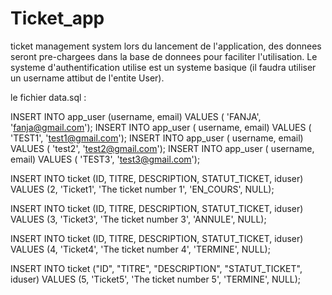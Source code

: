 # Ticket_app
ticket management system
lors du lancement de l'application, des donnees seront pre-chargees dans la base de donnees pour faciliter l'utilisation.
Le systeme d'authentification utilise est un systeme basique (il faudra utiliser un username attibut de l'entite User).

le fichier data.sql :

INSERT INTO app_user (username, email) VALUES ( 'FANJA', 'fanja@gmail.com');
INSERT INTO app_user ( username, email) VALUES ( 'TEST1', 'test1@gmail.com');
INSERT INTO app_user ( username, email)  VALUES ( 'test2', 'test2@gmail.com');
INSERT INTO app_user ( username, email)  VALUES ( 'TEST3', 'test3@gmail.com');

INSERT INTO ticket (ID, TITRE, DESCRIPTION, STATUT_TICKET, iduser)
VALUES (2, 'Ticket1', 'The ticket number 1', 'EN_COURS', NULL);

INSERT INTO ticket (ID, TITRE, DESCRIPTION, STATUT_TICKET, iduser)
VALUES (3, 'Ticket3', 'The ticket number 3', 'ANNULE', NULL);

INSERT INTO ticket (ID, TITRE, DESCRIPTION, STATUT_TICKET, iduser)
VALUES (4, 'Ticket4', 'The ticket number 4', 'TERMINE', NULL);

INSERT INTO ticket ("ID", "TITRE", "DESCRIPTION", "STATUT_TICKET", iduser)
VALUES (5, 'Ticket5', 'The ticket number 5', 'TERMINE', NULL);




